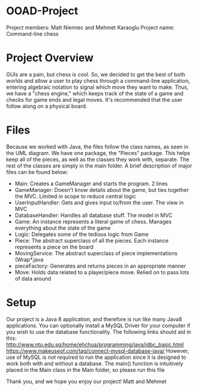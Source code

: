 # OOAD-Project
Project members: Matt Niemiec and Mehmet Karaoglu
Project name: Command-line chess

# Project Overview
GUIs are a pain, but chess is cool. So, we decided to get the best of both worlds and allow a user to play chess through a command-line application, entering algebraic notation to signal which move they want to make. Thus, we have a "chess engine," which keeps track of the state of a game and checks for game ends and legal moves. It's recommended that the user follow along on a physical board.

# Files
Because we worked with Java, the files follow the class names, as seen in the UML diagram. We have one package, the "Pieces" package. This helps keep all of the pieces, as well as the classes they work with, separate. The rest of the classes are simply in the main folder. A brief description of major files can be found below:
- Main: Creates a GameManager and starts the program. 2 lines
- GameManager: Doesn't know details about the game, but ties together the MVC. Limited in scope to reduce central logic
- UserInputHandler: Gets and gives input to/from the user. The view in MVC
- DatabaseHandler: Handles all database stuff. The model in MVC
- Game: An instance represents a literal game of chess. Manages everything about the state of the game
- Logic: Delegates some of the tedious logic from Game
- Piece: The abstract superclass of all the pieces. Each instance represents a piece on the board
- MovingService: The abstract superclass of piece implementations (Wrap*.java
- pieceFactory: Generates and returns pieces in an appropriate manner
- Move: Holds data related to a player/piece move. Relied on to pass lots of data around

# Setup
Our project is a Java 8 application, and therefore is run like many Java8 applications.
You can optionally install a MySQL Driver for your computer if you wish to use the database functionality. The following links should aid in this: http://www.ntu.edu.sg/home/ehchua/programming/java/jdbc_basic.html  https://www.makeuseof.com/tag/connect-mysql-database-java/
However, use of MySQL is not required to run the application since it is designed to work both with and without a database.
The main() function is intuitively placed in the Main class in the Main folder, so please run this file

Thank you, and we hope you enjoy our project!
Matt and Mehmet
